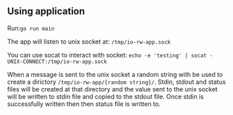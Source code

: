 ## Using application
Run:`go run main`

The app will listen to unix socket at: `/tmp/io-rw-app.sock`

You can use socat to interact with socket: `echo -e 'testing' | socat - UNIX-CONNECT:/tmp/io-rw-app.sock`

When a message is sent to the unix socket a random string with be used to create a dirictory `/tmp/io-rw-app/{random string}/`. Stdin, stdout and status files will be created at that directory and the value sent to the unix socket will be written to stdin file and copied to the stdout file. Once stdin is successfully written then then status file is written to.
